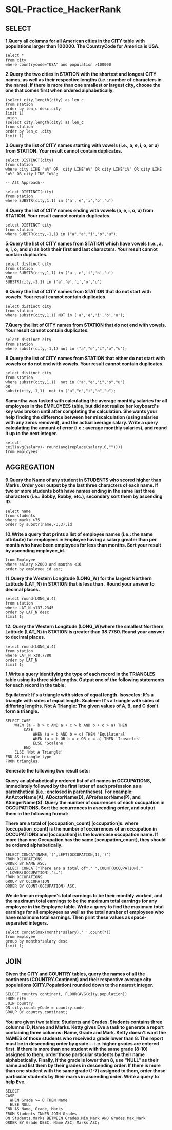 # SQL-Practice_HackerRank

## SELECT 

**1.Query all columns for all American cities in the CITY table with populations larger than 100000. The CountryCode for America is USA.**
```
select *
from city
where countrycode="USA" and population >100000
```

**2.Query the two cities in STATION with the shortest and longest CITY names, as well as their respective lengths (i.e.: number of characters in the name). If there is more than one smallest or largest city, choose the one that comes first when ordered alphabetically.**

```
(select city,length(city) as len_c
from station
order by len_c desc,city
limit 1)
union
(select city,length(city) as len_c
from station
order by len_c ,city
limit 1)
```


**3.Query the list of CITY names starting with vowels (i.e., a, e, i, o, or u) from STATION. Your result cannot contain duplicates.**

```
select DISTINCT(city)
from station
where city LIKE "a%" OR  city LIKE"e%" OR city LIKE"i%" OR city LIKE "o%" OR city LIKE "u%";

-- Alt Approach--

select DISTINCT(city)
from station
where SUBSTR(city,1,1) in ('a','e','i','o','u')

```

**4.Query the list of CITY names ending with vowels (a, e, i, o, u) from STATION. Your result cannot contain duplicates.**
```
select DISTINCT city
from station
where SUBSTR(city,-1,1) in ("a","e","i","o","u");
```

**5.Query the list of CITY names from STATION which have vowels (i.e., a, e, i, o, and u) as both their first and last characters. Your result cannot contain duplicates.**
```
select distinct city
from station
where SUBSTR(city,1,1) in ('a','e','i','o','u')
AND
SUBSTR(city,-1,1) in ('a','e','i','o','u')
```
**6.Query the list of CITY names from STATION that do not start with vowels. Your result cannot contain duplicates.**
```
select distinct city
from station
where substr(city,1,1) NOT in ('a','e','i','o','u');
```

**7.Query the list of CITY names from STATION that do not end with vowels. Your result cannot contain duplicates.**
```
select distinct city 
from station
where substr(city,-1,1) not in ("a","e","i","o","u");

```
**8.Query the list of CITY names from STATION that either do not start with vowels or do not end with vowels. Your result cannot contain duplicates.**
```
select distinct city
from station
where substr(city,1,1)  not in ("a","e","i","o","u")
OR
substr(city,-1,1)  not in ("a","e","i","o","u");
```
**Samantha was tasked with calculating the average monthly salaries for all employees in the EMPLOYEES table, but did not realize her keyboard's  key was broken until after completing the calculation. She wants your help finding the difference between her miscalculation (using salaries with any zeros removed), and the actual average salary.
Write a query calculating the amount of error (i.e.:  average monthly salaries), and round it up to the next integer.**

```
select
ceil(avg(salary)- round(avg(replace(salary,0,""))))
from employees

```



## AGGREGATION 

**9.Query the Name of any student in STUDENTS who scored higher than  Marks. Order your output by the last three characters of each name. If two or more students both have names ending in the same last three characters (i.e.: Bobby, Robby, etc.), secondary sort them by ascending ID.**

```
select name 
from students
where marks >75
order by substr(name,-3,3),id

```
**10.Write a query that prints a list of employee names (i.e.: the name attribute) for employees in Employee having a salary greater than  per month who have been employees for less than  months. Sort your result by ascending employee_id.**

```select name 
from Employee
where salary >2000 and months <10
order by employee_id asc;
```
**11.Query the Western Longitude (LONG_W) for the largest Northern Latitude (LAT_N) in STATION that is less than . Round your answer to  decimal places.**
```
select round(LONG_W,4) 
from station
where LAT_N <137.2345
order by LAT_N desc
limit 1;
```
**12. Query the Western Longitude (LONG_W)where the smallest Northern Latitude (LAT_N) in STATION is greater than 38.7780. Round your answer to  decimal places**.

```
select round(LONG_W,4)
from station
where LAT_N >38.7780
order by LAT_N
limit 1;
```



**1.Write a query identifying the type of each record in the TRIANGLES table using its three side lengths. Output one of the following statements for each record in the table:**

**Equilateral: It's a triangle with  sides of equal length.
Isosceles: It's a triangle with  sides of equal length.
Scalene: It's a triangle with  sides of differing lengths.
Not A Triangle: The given values of A, B, and C don't form a triangle.**

```
SELECT CASE
    WHEN (a + b > c AND a + c > b AND b + c > a) THEN
        CASE
            WHEN (a = b AND b = c) THEN 'Equilateral'
            WHEN (a = b OR b = c OR c = a) THEN 'Isosceles'
            ELSE 'Scalene'
        END
    ELSE 'Not A Triangle'
END AS triangle_type
FROM triangles;
```

**Generate the following two result sets:**

**Query an alphabetically ordered list of all names in OCCUPATIONS, immediately followed by the first letter of each profession as a parenthetical (i.e.: enclosed in parentheses). For example: AnActorName(A), ADoctorName(D), AProfessorName(P), and ASingerName(S).
Query the number of ocurrences of each occupation in OCCUPATIONS. Sort the occurrences in ascending order, and output them in the following format:**

**There are a total of [occupation_count] [occupation]s.
where [occupation_count] is the number of occurrences of an occupation in OCCUPATIONS and [occupation] is the lowercase occupation name. If more than one Occupation has the same [occupation_count], they should be ordered alphabetically.**

```
SELECT CONCAT(NAME,'(',LEFT(OCCUPATION,1),')')
FROM OCCUPATIONS 
ORDER BY NAME ASC; 
SELECT CONCAT("There are a total of"," ",COUNT(OCCUPATION)," ",LOWER(OCCUPATION),'s.') 
FROM OCCUPATIONS 
GROUP BY OCCUPATION 
ORDER BY COUNT(OCCUPATION) ASC;

```

**We define an employee's total earnings to be their monthly  worked, and the maximum total earnings to be the maximum total earnings for any employee in the Employee table. Write a query to find the maximum total earnings for all employees as well as the total number of employees who have maximum total earnings. Then print these values as  space-separated integers.**

```
select concat(max(months*salary),' ',count(*))
from employee
group by months*salary desc
limit 1;
```

## JOIN
**Given the CITY and COUNTRY tables, query the names of all the continents (COUNTRY.Continent) and their respective average city populations (CITY.Population) rounded down to the nearest integer.**

```
SELECT country.continent, FLOOR(AVG(city.population)) 
FROM city 
JOIN country 
ON city.countryCode = country.code 
GROUP BY country.continent;
```
**You are given two tables: Students and Grades. Students contains three columns ID, Name and Marks.
Ketty gives Eve a task to generate a report containing three columns: Name, Grade and Mark. Ketty doesn't want the NAMES of those students who received a grade lower than 8. The report must be in descending order by grade -- i.e. higher grades are entered first. If there is more than one student with the same grade (8-10) assigned to them, order those particular students by their name alphabetically. Finally, if the grade is lower than 8, use "NULL" as their name and list them by their grades in descending order. If there is more than one student with the same grade (1-7) assigned to them, order those particular students by their marks in ascending order.
Write a query to help Eve.**

```
SELECT 
CASE
  WHEN Grade >= 8 THEN Name
  ELSE NULL
END AS Name, Grade, Marks 
FROM Students INNER JOIN Grades 
ON Students.Marks BETWEEN Grades.Min_Mark AND Grades.Max_Mark 
ORDER BY Grade DESC, Name ASC, Marks ASC;
```
